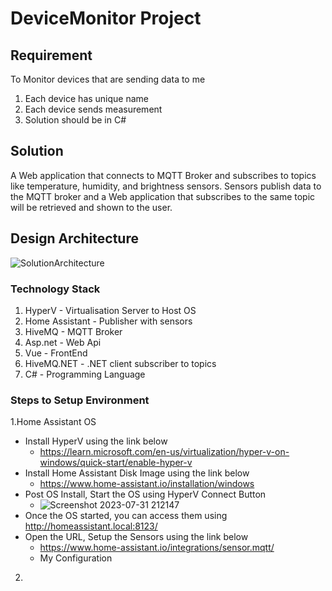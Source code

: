 # DeviceMonitor Project

## Requirement
To Monitor devices that are sending data to me
1. Each device has unique name
2. Each device sends measurement
3. Solution should be in C#

## Solution
A Web application that connects to MQTT Broker and subscribes to topics like temperature, humidity, and brightness sensors. Sensors publish data to the MQTT broker and a Web application that subscribes to the same topic will be retrieved and shown to the user.

## Design Architecture
![SolutionArchitecture](https://github.com/chandramouliraju/DeviceMonitor/assets/32584364/3df213a1-6d53-4387-a859-32ba1d544908)

### Technology Stack
1. HyperV - Virtualisation Server to Host OS
2. Home Assistant - Publisher with sensors
3. HiveMQ - MQTT Broker
4. Asp.net - Web Api
5. Vue - FrontEnd
6. HiveMQ.NET - .NET client subscriber to topics
7. C# - Programming Language

### Steps to Setup Environment
1.Home Assistant OS
  - Install HyperV using the link below
     - https://learn.microsoft.com/en-us/virtualization/hyper-v-on-windows/quick-start/enable-hyper-v
  - Install Home Assistant Disk Image using the link below
     - https://www.home-assistant.io/installation/windows
  - Post OS Install, Start the OS using HyperV Connect Button
     - ![Screenshot 2023-07-31 212147](https://github.com/chandramouliraju/DeviceMonitor/assets/32584364/192b062a-c576-4ee1-a624-84dd94048fb7)
  - Once the OS started, you can access them using http://homeassistant.local:8123/
  - Open the URL, Setup the Sensors using the link below
     -  https://www.home-assistant.io/integrations/sensor.mqtt/
     -  My Configuration 
        
2. 
   
   
